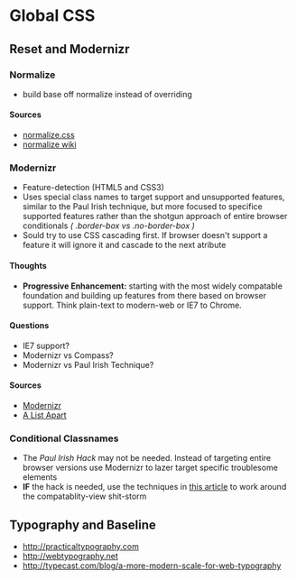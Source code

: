# Global CSS

## Reset and Modernizr

### Normalize
- build base off normalize instead of overriding

#### Sources
- [normalize.css](http://necolas.github.io/normalize.css/)
- [normalize wiki](https://github.com/necolas/normalize.css/wiki)

### Modernizr
- Feature-detection (HTML5 and CSS3) 
- Uses special class names to target support and unsupported features, similar to the Paul Irish technique, but more focused to specifice supported features rather than the shotgun approach of entire browser conditionals *( .border-box vs .no-border-box )*
- Sould try to use CSS cascading first. If browser doesn't support a feature it will ignore it and cascade to the next atribute
  
####  Thoughts
- **Progressive Enhancement:** starting with the most widely compatable foundation and building up features from there based on browser support. Think plain-text to modern-web or IE7 to Chrome. 

#### Questions
- IE7 support?
- Modernizr vs Compass?
- Modernizr vs Paul Irish Technique?

#### Sources
- [Modernizr](http://modernizr.com/)
- [A List Apart](http://alistapart.com/article/taking-advantage-of-html5-and-css3-with-modernizr)

### Conditional Classnames
- The *Paul Irish Hack* may not be needed. Instead of targeting entire browser versions use Modernizr to lazer target specific troublesome elements
- **IF** the hack is needed, use the techniques in [this article](http://nicolasgallagher.com/better-conditional-classnames-for-hack-free-css/) to work around the compatablity-view shit-storm

## Typography and Baseline 
- http://practicaltypography.com
- http://webtypography.net
- http://typecast.com/blog/a-more-modern-scale-for-web-typography